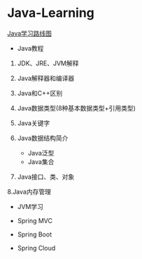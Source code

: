 # Java-Learning
[Java学习路线图](https://www.cnblogs.com/biehongli/p/5754555.html)

- Java教程
 1. JDK、JRE、JVM解释 

 2. Java解释器和编译器

 3. Java和C++区别

 4. Java数据类型(8种基本数据类型+引用类型)

 5. Java关键字

 6. Java数据结构简介
    - Java泛型
    - Java集合
 7. Java接口、类、对象
 
 8.Java内存管理
  
- JVM学习

- Spring MVC

- Spring Boot

+ Spring Cloud
